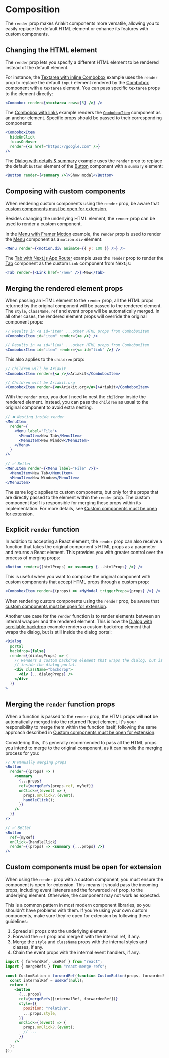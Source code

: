 # Composition

<p data-description>
  The <code>render</code> prop makes Ariakit components more versatile, allowing you to easily replace the default HTML element or enhance its features with custom components.
</p>

## Changing the HTML element

The `render` prop lets you specify a different HTML element to be rendered instead of the default element.

For instance, the [Textarea with inline Combobox](/examples/combobox-textarea) example uses the `render` prop to replace the default `input` element rendered by the [Combobox](/components/combobox) component with a `textarea` element. You can pass specific `textarea` props to the element directly:

```jsx "Combobox" "textarea"
<Combobox render={<textarea rows={5} />} />
```

The [Combobox with links](/examples/combobox-links) example renders the [`ComboboxItem`](/apis/combobox-item) component as an anchor element. Specific props should be passed to their corresponding components:

```jsx "ComboboxItem" "a"
<ComboboxItem
  hideOnClick
  focusOnHover
  render={<a href="https://google.com" />}
/>
```

The [Dialog with details & summary](/examples/dialog-details) example uses the `render` prop to replace the default `button` element of the [Button](/components/button) component with a `summary` element:

```jsx "Button"0 "summary"
<Button render={<summary />}>Show modal</Button>
```

## Composing with custom components

<aside data-type="danger" title="Important to know">

When rendering custom components using the `render` prop, be aware that [custom components must be open for extension](#custom-components-must-be-open-for-extension).

</aside>

Besides changing the underlying HTML element, the `render` prop can be used to render a custom component.

In the [Menu with Framer Motion](/examples/menu-framer-motion) example, the `render` prop is used to render the [Menu](/components/menu) component as a `motion.div` element:

```jsx "Menu" "motion.div"
<Menu render={<motion.div animate={{ y: 100 }} />} />
```

The [Tab with Next.js App Router](/examples/tab-next-router) example uses the `render` prop to render the [Tab](/components/tab) component as the custom `Link` component from Next.js:

```jsx "Tab"0 "Link"
<Tab render={<Link href="/new" />}>New</Tab>
```

## Merging the rendered element props

When passing an HTML element to the `render` prop, all the HTML props returned by the original component will be passed to the rendered element. The `style`, `className`, `ref` and event props will be automatically merged. In all other cases, the rendered element props will override the original component props:

```jsx "id"0,2
// Results in <a id="item" ...other HTML props from ComboboxItem
<ComboboxItem id="item" render={<a />} />

// Results in <a id="link" ...other HTML props from ComboboxItem
<ComboboxItem id="item" render={<a id="link" />} />
```

This also applies to the `children` prop:

```jsx "Ariakit"0 "Ariakit.org"
// Children will be Ariakit
<ComboboxItem render={<a />}>Ariakit</ComboboxItem>

// Children will be Ariakit.org
<ComboboxItem render={<a>Ariakit.org</a>}>Ariakit</ComboboxItem>
```

<aside data-type="note" title="Flat is better than nested">

With the `render` prop, you don't need to nest the `children` inside the rendered element. Instead, you can pass the `children` as usual to the original component to avoid extra nesting.

<div class="grid grid-cols-1 lg:grid-cols-[minmax(0,1fr)_minmax(0,1.1fr)] gap-x-2 gap-y-4 [&_pre]:h-full">

```jsx {5,6} "Menu"
// ❌ Nesting inside render
<MenuItem
  render={
    <Menu label="File">
      <MenuItem>New Tab</MenuItem>
      <MenuItem>New Window</MenuItem>
    </Menu>
  }
/>
```

```jsx {3,4} "Menu"
// ✅ Better
<MenuItem render={<Menu label="File" />}>
  <MenuItem>New Tab</MenuItem>
  <MenuItem>New Window</MenuItem>
</MenuItem>
```

</div>

</aside>

The same logic applies to custom components, but only for the props that are directly passed to the element within the `render` prop. The custom component itself is responsible for merging these props within its implementation. For more details, see [Custom components must be open for extension](#custom-components-must-be-open-for-extension).

## Explicit `render` function

In addition to accepting a React element, the `render` prop can also receive a function that takes the original component's HTML props as a parameter and returns a React element. This provides you with greater control over the process of merging props:

```jsx "htmlProps"
<Button render={(htmlProps) => <summary {...htmlProps} />} />
```

This is useful when you want to compose the original component with custom components that accept HTML props through a custom prop:

```jsx "triggerProps"
<ComboboxItem render={(props) => <MyModal triggerProps={props} />} />
```

<aside data-type="danger" title="Important to know">

When rendering custom components using the `render` prop, be aware that [custom components must be open for extension](#custom-components-must-be-open-for-extension).

</aside>

Another use case for the `render` function is to render elements between an internal wrapper and the rendered element. This is how the [Dialog with scrollable backdrop](/examples/dialog-backdrop-scrollable) example renders a custom backdrop element that wraps the dialog, but is still inside the dialog portal:

```jsx "dialogProps"
<Dialog
  portal
  backdrop={false}
  render={(dialogProps) => (
    // Renders a custom backdrop element that wraps the dialog, but is still
    // inside the dialog portal.
    <div className="backdrop">
      <div {...dialogProps} />
    </div>
  )}
>
```

## Merging the `render` function props

When a function is passed to the `render` prop, the HTML props will **not** be automatically merged into the returned React element. It's your responsibility to merge them within the function itself, following the same approach described in [Custom components must be open for extension](#custom-components-must-be-open-for-extension).

Considering this, it's generally recommended to pass all the HTML props you intend to merge to the original component, as it can handle the merging process for you:

<div class="grid grid-cols-1 lg:grid-cols-[minmax(0,1fr)_minmax(0,1.1fr)] gap-x-2 gap-y-4 !max-w-[832px] [&_pre]:h-full">

```jsx "ref" "onClick"
// ❌ Manually merging props
<Button
  render={(props) => (
    <summary
      {...props}
      ref={mergeRefs(props.ref, myRef)}
      onClick={(event) => {
        props.onClick?.(event);
        handleClick();
      }}
    />
  )}
/>
```

```jsx "ref" "onClick"
// ✅ Better
<Button
  ref={myRef}
  onClick={handleClick}
  render={(props) => <summary {...props} />}
/>
```

</div>

## Custom components must be open for extension

When using the `render` prop with a custom component, you must ensure the component is open for extension. This means it should pass the incoming props, including event listeners and the forwarded `ref` prop, to the underlying element. Otherwise, the component may not work as expected.

This is a common pattern in most modern component libraries, so you shouldn't have problems with them. If you're using your own custom components, make sure they're open for extension by following these guidelines:

1. Spread all props onto the underlying element.
2. Forward the `ref` prop and merge it with the internal ref, if any.
3. Merge the `style` and `className` props with the internal styles and classes, if any.
4. Chain the event props with the internal event handlers, if any.

```jsx {8,9,12,15} "forwardRef" "mergeRefs"0
import { forwardRef, useRef } from "react";
import { mergeRefs } from "react-merge-refs";

const CustomButton = forwardRef(function CustomButton(props, forwardedRef) {
  const internalRef = useRef(null);
  return (
    <button
      {...props}
      ref={mergeRefs([internalRef, forwardedRef])}
      style={{
        position: "relative",
        ...props.style,
      }}
      onClick={(event) => {
        props.onClick?.(event);
        // ...
      }}
    />
  );
});
```
